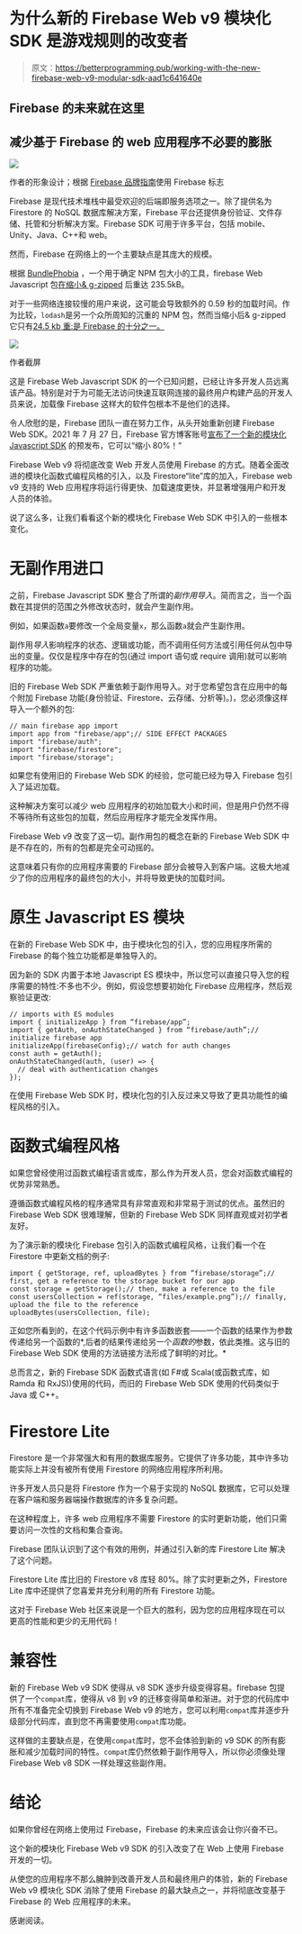 # 为什么新的 Firebase Web v9 模块化 SDK 是游戏规则的改变者

> 原文：<https://betterprogramming.pub/working-with-the-new-firebase-web-v9-modular-sdk-aad1c641640e>

## Firebase 的未来就在这里

## 减少基于 Firebase 的 web 应用程序不必要的膨胀

![](img/29d55cb79883b926163e6870b3d7c61a.png)

作者的形象设计；根据 [Firebase 品牌指南](https://firebase.google.com/brand-guidelines)使用 Firebase 标志

Firebase 是现代技术堆栈中最受欢迎的后端即服务选项之一。除了提供名为 Firestore 的 NoSQL 数据库解决方案，Firebase 平台还提供身份验证、文件存储、托管和分析解决方案。Firebase SDK 可用于许多平台，包括 mobile、Unity、Java、C++和 web。

然而，Firebase 在网络上的一个主要缺点是其庞大的规模。

根据 [BundlePhobia](https://bundlephobia.com/) ，一个用于确定 NPM 包大小的工具，firebase Web Javascript 包[在缩小& g-zipped](https://bundlephobia.com/package/firebase@8.9.0) 后重达 235.5kB。

对于一些网络连接较慢的用户来说，这可能会导致额外的 0.59 秒的加载时间。作为比较，`lodash`是另一个众所周知的沉重的 NPM 包，然而当缩小后& g-zipped 它只有[24.5 kb 重:是 Firebase 的十分之一。](https://bundlephobia.com/package/lodash@4.17.21)

![](img/2fe06db534f0ca1a90315e9bfdf159e4.png)

作者截屏

这是 Firebase Web Javascript SDK 的一个已知问题，已经让许多开发人员远离该产品。特别是对于为可能无法访问快速互联网连接的最终用户构建产品的开发人员来说，加载像 Firebase 这样大的软件包根本不是他们的选择。

令人欣慰的是，Firebase 团队一直在努力工作，从头开始重新创建 Firebase Web SDK。2021 年 7 月 27 日，Firebase 官方博客账号[宣布了一个新的模块化 Javascript SDK](https://firebase.googleblog.com/2021/07/introducing-the-new-firebase-js-sdk.html) 的预发布，它可以“缩小 80%！”

Firebase Web v9 将彻底改变 Web 开发人员使用 Firebase 的方式。随着全面改进的模块化函数式编程风格的引入，以及 Firestore“lite”库的加入，Firebase web v9 支持的 Web 应用程序将运行得更快、加载速度更快，并显著增强用户和开发人员的体验。

说了这么多，让我们看看这个新的模块化 Firebase Web SDK 中引入的一些根本变化。

# **无副作用进口**

之前，Firebase Javascript SDK 整合了所谓的*副作用导入*。简而言之，当一个函数在其提供的范围之外修改状态时，就会产生副作用。

例如，如果函数`a`要修改一个全局变量`x`，那么函数`a`就会产生副作用。

副作用*导入*影响程序的状态、逻辑或功能，而不调用任何方法或引用任何从包中导出的变量。仅仅是程序中存在的包(通过 import 语句或 require 调用)就可以影响程序的功能。

旧的 Firebase Web SDK 严重依赖于副作用导入。对于您希望包含在应用中的每个附加 Firebase 功能(身份验证、Firestore、云存储、分析等)。)，您必须像这样导入一个额外的包:

```
// main firebase app import
import app from "firebase/app";// SIDE EFFECT PACKAGES
import "firebase/auth";
import "firebase/firestore";
import "firebase/storage";
```

如果您有使用旧的 Firebase Web SDK 的经验，您可能已经为导入 Firebase 包引入了延迟加载。

这种解决方案可以减少 web 应用程序的初始加载大小和时间，但是用户仍然不得不等待所有这些包的加载，然后应用程序才能完全发挥作用。

Firebase Web v9 改变了这一切。副作用包的概念在新的 Firebase Web SDK 中是不存在的，所有的包都是完全可动摇的。

这意味着只有你的应用程序需要的 Firebase 部分会被导入到客户端。这极大地减少了你的应用程序的最终包的大小，并将导致更快的加载时间。

# **原生 Javascript ES 模块**

在新的 Firebase Web SDK 中，由于模块化包的引入，您的应用程序所需的 Firebase 的每个独立功能都是单独导入的。

因为新的 SDK 内置于本地 Javascript ES 模块中，所以您可以直接只导入您的程序需要的特性:不多也不少。例如，假设您想要初始化 Firebase 应用程序，然后观察验证更改:

```
// imports with ES modules
import { initializeApp } from “firebase/app”;
import { getAuth, onAuthStateChanged } from “firebase/auth”;// initialize firebase app
initializeApp(firebaseConfig);// watch for auth changes
const auth = getAuth();
onAuthStateChanged(auth, (user) => {
  // deal with authentication changes
});
```

在使用 Firebase Web SDK 时，模块化包的引入反过来又导致了更具功能性的编程风格的引入。

# **函数式编程风格**

如果您曾经使用过函数式编程语言或库，那么作为开发人员，您会对函数式编程的优势非常熟悉。

遵循函数式编程风格的程序通常具有非常直观和非常易于测试的优点。虽然旧的 Firebase Web SDK 很难理解，但新的 Firebase Web SDK 同样直观或对初学者友好。

为了演示新的模块化 Firebase 包引入的函数式编程风格，让我们看一个在 Firestore 中更新文档的例子:

```
import { getStorage, ref, uploadBytes } from “firebase/storage”;// first, get a reference to the storage bucket for our app
const storage = getStorage();// then, make a reference to the file
const usersCollection = ref(storage, “files/example.png”);// finally, upload the file to the reference
uploadBytes(usersCollection, file);
```

正如您所看到的，在这个代码示例中有许多函数嵌套——一个函数的结果作为参数传递给另一个函数的*,后者的结果传递给另一个*函数的*参数，依此类推。这与旧的 Firebase Web SDK 使用的方法链接方法形成了鲜明的对比。*

总而言之，新的 Firebase SDK 函数式语言(如 F#或 Scala(或函数式库，如 Ramda 和 RxJS))使用的代码，而旧的 Firebase Web SDK 使用的代码类似于 Java 或 C++。

# **Firestore Lite**

Firestore 是一个非常强大和有用的数据库服务。它提供了许多功能，其中许多功能实际上并没有被所有使用 Firestore 的网络应用程序所利用。

许多开发人员只是将 Firestore 作为一个易于实现的 NoSQL 数据库，它可以处理在客户端和服务器端操作数据库的许多复杂问题。

在这种程度上，许多 web 应用程序不需要 Firestore 的实时更新功能，他们只需要访问一次性的文档和集合查询。

Firebase 团队认识到了这个有效的用例，并通过引入新的库 Firestore Lite 解决了这个问题。

Firestore Lite 库比旧的 Firestore v8 库轻 80%。除了实时更新之外，Firestore Lite 库中还提供了您喜爱并充分利用的所有 Firestore 功能。

这对于 Firebase Web 社区来说是一个巨大的胜利，因为您的应用程序现在可以更高的性能和更少的无用代码！

# **兼容性**

新的 Firebase Web v9 SDK 使得从 v8 SDK 逐步升级变得容易。firebase 包提供了一个`compat`库，使得从 v8 到 v9 的迁移变得简单和渐进。对于您的代码库中所有不准备完全切换到 Firebase Web v9 的地方，您可以利用`compat`库并逐步升级部分代码库，直到您不再需要使用`compat`库功能。

这样做的主要缺点是，在使用`compat`库时，您不会体验到新的 v9 SDK 的所有膨胀和减少加载时间的特性。`compat`库仍然依赖于副作用导入，所以你必须像处理 Firebase Web v8 SDK 一样处理这些副作用。

# **结论**

如果你曾经在网络上使用过 Firebase，Firebase 的未来应该会让你兴奋不已。

这个新的模块化 Firebase Web v9 SDK 的引入改变了在 Web 上使用 Firebase 开发的一切。

从使您的应用程序不那么臃肿到改善开发人员和最终用户的体验，新的 Firebase Web v9 模块化 SDK 消除了使用 Firebase 的最大缺点之一，并将彻底改变基于 Firebase 的 Web 应用程序的未来。

感谢阅读。